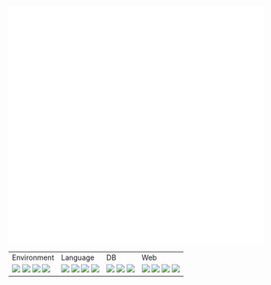 ![Metrics](/github-metrics.svg)

<table border="0">
  <tr>
    <td>
      Environment<br/>
    </td>
    <td>
      Language
    </td>
    <td>
      DB
    </td>
    <td>
      Web
    </td>
  </tr>
  <tr>
    <td>
      <picture><img src="https://img.shields.io/badge/-%E2%A0%80-A81D33?style=flat-square&logo=debian"/></picture>
      <picture><img src="https://img.shields.io/badge/-%E2%A0%80-E95420?style=flat-square&logo=ubuntu&logoColor=FFFFFF"/></picture>
      <picture><img src="https://img.shields.io/badge/-%E2%A0%80-2496ED?style=flat-square&logo=docker&logoColor=FFFFFF"/></picture>
      <picture><img src="https://img.shields.io/badge/-%E2%A0%80-326CE5?style=flat-square&logo=Kubernetes&logoColor=FFFFFF"/></picture>  
    </td>
    <td>
      <picture><img src="https://img.shields.io/badge/-%E2%A0%80-00599C?style=flat-square&logo=c%2B%2B&logoColor=FFFFFF"/></picture>
      <picture><img src="https://img.shields.io/badge/-%E2%A0%80-3776AB?style=flat-square&logo=python&logoColor=FFFFFF"/></picture>
      <picture><img src="https://img.shields.io/badge/-%E2%A0%80-F7DF1E?style=flat-square&logo=javascript&logoColor=000000"/></picture>
      <picture><img src="https://img.shields.io/badge/-%E2%A0%80-7F52FF?style=flat-square&logo=kotlin&logoColor=FFFFFF"/></picture>
    </td>
    <td>
      <picture><img src="https://img.shields.io/badge/-%E2%A0%80-003545?style=flat-square&logo=mariadb&logoColor=FFFFFF"/></picture>
      <picture><img src="https://img.shields.io/badge/-%E2%A0%80-47A248?style=flat-square&logo=MongoDB&logoColor=FFFFFF"/></picture>
      <picture><img src="https://img.shields.io/badge/-%E2%A0%80-4581C3?style=flat-square&logo=neo4j&logoColor=FFFFFF"/></picture>
      <picture></picture>
    </td>
    <td>
      <picture><img src="https://img.shields.io/badge/-%E2%A0%80-D22128?style=flat-square&logo=apache"/></picture>
      <picture><img src="https://img.shields.io/badge/-%E2%A0%80-009639?style=flat-square&logo=nginx"/></picture>
      <picture><img src="https://img.shields.io/badge/-%E2%A0%80-000000?style=flat-square&logo=flask&logoColor=FFFFFF"/></picture>
      <picture><img src="https://img.shields.io/badge/-%E2%A0%80-6DB33F?style=flat-square&logo=spring&logoColor=FFFFFF"/><br/></picture>
    </td>
  </tr>
</table>

